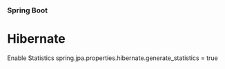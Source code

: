 ### Spring Boot

# Hibernate

Enable Statistics
spring.jpa.properties.hibernate.generate_statistics = true
